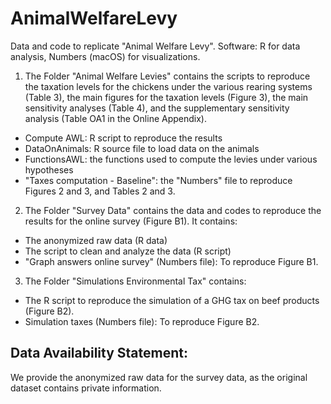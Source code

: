 # AnimalWelfareLevy
Data and code to replicate "Animal Welfare Levy". Software: R for data analysis, Numbers (macOS) for visualizations. 

1. The Folder "Animal Welfare Levies" contains the scripts to reproduce the taxation levels for the chickens under the various rearing systems (Table 3), the main figures for the taxation levels (Figure 3), the main sensitivity analyses (Table 4), and the supplementary sensitivity analysis (Table OA1 in the Online Appendix). 
- Compute AWL: R script to reproduce the results
- DataOnAnimals: R source file to load data on the animals
- FunctionsAWL: the functions used to compute the levies under various hypotheses
- "Taxes computation - Baseline": the "Numbers" file to reproduce Figures 2 and 3, and Tables 2 and 3.

2. The Folder "Survey Data" contains the data and codes to reproduce the results for the online survey (Figure B1). It contains:
- The anonymized raw data (R data)
- The script to clean and analyze the data (R script)
- "Graph answers online survey" (Numbers file): To reproduce Figure B1. 

3. The Folder "Simulations Environmental Tax" contains:
- The R script to reproduce the simulation of a GHG tax on beef products (Figure B2).
- Simulation taxes (Numbers file): To reproduce Figure B2.

## Data Availability Statement: 
We provide the anonymized raw data for the survey data, as the original dataset contains private information. 
